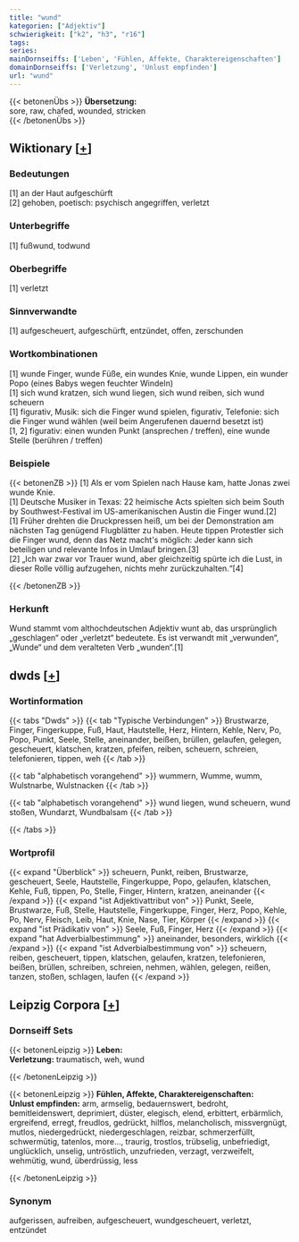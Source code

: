 ```yaml
---
title: "wund"
kategorien: ["Adjektiv"]
schwierigkeit: ["k2", "h3", "r16"]
tags:
series:
mainDornseiffs: ['Leben', 'Fühlen, Affekte, Charaktereigenschaften']
domainDornseiffs: ['Verletzung', 'Unlust empfinden']
url: "wund"
---
```


{{< betonenÜbs >}}
**Übersetzung:**  
sore, raw, chafed, wounded, stricken  
{{< /betonenÜbs >}}

## Wiktionary [[+](https://de.wiktionary.org/wiki/wund)]

### Bedeutungen
[1] an der Haut aufgeschürft  
[2] gehoben, poetisch: psychisch angegriffen, verletzt  

### Unterbegriffe
[1] fußwund, todwund  

### Oberbegriffe
[1] verletzt  

### Sinnverwandte
[1] aufgescheuert, aufgeschürft, entzündet, offen, zerschunden  

### Wortkombinationen
[1] wunde Finger, wunde Füße, ein wundes Knie, wunde Lippen, ein wunder Popo (eines Babys wegen feuchter Windeln)  
[1] sich wund kratzen, sich wund liegen, sich wund reiben, sich wund scheuern  
[1] figurativ, Musik: sich die Finger wund spielen, figurativ, Telefonie: sich die Finger wund wählen (weil beim Angerufenen dauernd besetzt ist)  
[1, 2] figurativ: einen wunden Punkt (ansprechen / treffen), eine wunde Stelle (berühren / treffen)  

### Beispiele
{{< betonenZB >}}
[1] Als er vom Spielen nach Hause kam, hatte Jonas zwei wunde Knie.  
[1] Deutsche Musiker in Texas: 22 heimische Acts spielten sich beim South by Southwest-Festival im US-amerikanischen Austin die Finger wund.[2]  
[1] Früher drehten die Druckpressen heiß, um bei der Demonstration am nächsten Tag genügend Flugblätter zu haben. Heute tippen Protestler sich die Finger wund, denn das Netz macht's möglich: Jeder kann sich beteiligen und relevante Infos in Umlauf bringen.[3]  
[2] „Ich war zwar vor Trauer wund, aber gleichzeitig spürte ich die Lust, in dieser Rolle völlig aufzugehen, nichts mehr zurückzuhalten.“[4]  

{{< /betonenZB >}}
### Herkunft
Wund stammt vom althochdeutschen Adjektiv wunt ab, das ursprünglich „geschlagen“ oder „verletzt“ bedeutete. Es ist verwandt mit „verwunden“, „Wunde“ und dem veralteten Verb „wunden“.[1]  



## dwds [[+](https://www.dwds.de/wb/wund)]

### Wortinformation
{{< tabs "Dwds" >}}
{{< tab "Typische Verbindungen" >}}
Brustwarze, Finger, Fingerkuppe, Fuß, Haut, Hautstelle, Herz, Hintern, Kehle, Nerv, Po, Popo, Punkt, Seele, Stelle, aneinander, beißen, brüllen, gelaufen, gelegen, gescheuert, klatschen, kratzen, pfeifen, reiben, scheuern, schreien, telefonieren, tippen, weh
{{< /tab >}}

{{< tab "alphabetisch vorangehend" >}}
wummern, Wumme, wumm, Wulstnarbe, Wulstnacken
{{< /tab >}}

{{< tab "alphabetisch vorangehend" >}}
wund liegen, wund scheuern, wund stoßen, Wundarzt, Wundbalsam
{{< /tab >}}

{{< /tabs >}}

### Wortprofil
{{< expand "Überblick" >}} scheuern, Punkt, reiben, Brustwarze, gescheuert, Seele, Hautstelle, Fingerkuppe, Popo, gelaufen, klatschen, Kehle, Fuß, tippen, Po, Stelle, Finger, Hintern, kratzen, aneinander {{< /expand >}}
{{< expand "ist Adjektivattribut von" >}} Punkt, Seele, Brustwarze, Fuß, Stelle, Hautstelle, Fingerkuppe, Finger, Herz, Popo, Kehle, Po, Nerv, Fleisch, Leib, Haut, Knie, Nase, Tier, Körper {{< /expand >}}
{{< expand "ist Prädikativ von" >}} Seele, Fuß, Finger, Herz {{< /expand >}}
{{< expand "hat Adverbialbestimmung" >}} aneinander, besonders, wirklich {{< /expand >}}
{{< expand "ist Adverbialbestimmung von" >}} scheuern, reiben, gescheuert, tippen, klatschen, gelaufen, kratzen, telefonieren, beißen, brüllen, schreiben, schreien, nehmen, wählen, gelegen, reißen, tanzen, stoßen, schlagen, laufen {{< /expand >}}

## Leipzig Corpora [[+](https://corpora.uni-leipzig.de/en/res?word=wund&corpusId=deu_newscrawl-public_2018)]

### Dornseiff Sets
{{< betonenLeipzig >}}
**Leben:**  
**Verletzung:** traumatisch, weh, wund  

{{< /betonenLeipzig >}}


{{< betonenLeipzig >}}
**Fühlen, Affekte, Charaktereigenschaften:**  
**Unlust empfinden:** arm, armselig, bedauernswert, bedroht, bemitleidenswert, deprimiert, düster, elegisch, elend, erbittert, erbärmlich, ergreifend, erregt, freudlos, gedrückt, hilflos, melancholisch, missvergnügt, mutlos, niedergedrückt, niedergeschlagen, reizbar, schmerzerfüllt, schwermütig, tatenlos, more..., traurig, trostlos, trübselig, unbefriedigt, unglücklich, unselig, untröstlich, unzufrieden, verzagt, verzweifelt, wehmütig, wund, überdrüssig, less  

{{< /betonenLeipzig >}}

### Synonym
aufgerissen, aufreiben, aufgescheuert, wundgescheuert, verletzt, entzündet

